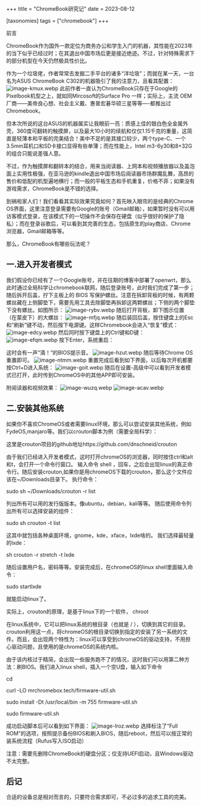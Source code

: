 +++
title = "ChromeBook研究记"
date = 2023-08-12

[taxonomies]
tags = ["chromebook"]
+++




前言

ChromeBook作为国外一款定位为商务办公和学生入门的机器，其性能在2023年的当下似乎已经过时；在其退出中国市场后更是接近绝迹。不过，针对特殊需求下的部分机型在今天仍然极具性价比。
<!-- more -->
作为一个垃圾佬，作者常常去发掘二手平台的诸多“洋垃圾”；而就在某一天，一台名为ASUS ChromeBook C302的机器吸引了我的注意力，且看其配置：
![image-kmux.webp](https://pic.dich.ink/1/2024/03/06/65e8667181a0f.webp)
此前作者一直认为ChromeBook只存在于Google的 Pixelbook机型之上，就如同Mircosoft的Surface Pro 一样；实际上，主流 OEM 厂商——美帝良心想、社会主义戴、惠普宏碁华硕三星等等—-都推出过Chromebook。

但本次所说的这台ASUS的机器属实让我眼前一亮：质感上佳的银白色全金属外壳，360度可翻转的触摸屏，以及最大10小时的续航和仅仅1.15千克的重量，这简直是轻薄本和平板的完美结合！美中不足的是其接口较少，两个type-C、一个3.5mm耳机口和SD卡接口显得有些单薄；而在性能上，Intel m3-6y30和8+32G的组合只能说差强人意。

不过，作为触摸屏和翻转本的结合，用来当阅读器、上网本和视频播放器以及盖泡面上实用性极强，在亚马逊的kindle退出中国市场后阅读器市场群魔乱舞，高昂的售价和低配的机型遍地横行；而一般的平板生态和手机重复，价格不菲；如果没有游戏需求，ChromeBook是不错的选择。

到祸啦家人们！我们看看其实际效果究竟如何？首先映入眼帘的是经典的Chrome OS界面，这里注意登录需要有Google的账号（Gmail邮箱），如果暂时没有可以用访客模式登录，在该模式下的一切操作不会保存在硬盘（似乎很好的保护了隐私）；而在登录谷歌后，可以看到其完善的生态，包括原生的play商店、Chrome浏览器，Gmail邮箱等等。

那么，ChromeBook有哪些玩法呢？

## 一.进入开发者模式

我们假设你已经有了一个Google账号，并在往期的博客中部署了openwrt，那么此时通过全局科学让chromebook联网，随后登录账号，此时我们完成了第一步；随后拆开后盖，拧下主板上的 BIOS 写保护螺丝。注意在拆卸背板的时候，有两颗螺丝藏在上侧脚垫下，需要先用工具去除脚垫再拆卸这两颗螺丝；下侧的两个脚垫下没有螺丝。如图所示：
![image-rybv.webp](https://pic.dich.ink/1/2024/03/06/65e86662ed8c9.webp)
随后打开背板，卸下图示位置（在蒙皮下）的大螺丝：
![image-mfjq.webp](https://pic.dich.ink/1/2024/03/06/65e866496a43d.webp)
随后装回后盖，按住键盘上的Esc和“刷新”键不动，然后按下电源键。这样Chromebook会进入“恢复”模式：
![image-edcy.webp](https://pic.dich.ink/1/2024/03/06/65e8668011f98.webp)
然后同时按下键盘上的Ctrl键和D键：
![image-efqm.webp](https://pic.dich.ink/1/2024/03/06/65e8667e34bdd.webp)
按下Enter，系统重启：

这时会有一声“滴！”的BIOS提示音。
![image-hzut.webp](https://pic.dich.ink/1/2024/03/06/65e866753ff2d.webp)
随后等待Chrome OS重置即可。
![image-ntmm.webp](https://pic.dich.ink/1/2024/03/06/65e8666e00a56.webp)
重置完成后看到如下界面，以后每次开机都要按Ctrl+D进入系统：
![image-goit.webp](https://pic.dich.ink/1/2024/03/06/65e866790a8f6.webp)
随后在设置-高级中可以看到开发者模式已打开，此时传到ChromeOS中的其他APP即可安装。

附阅读器和视频效果：
![image-wuzq.webp](https://pic.dich.ink/1/2024/03/06/65e866580fe13.webp)
![image-acav.webp](https://pic.dich.ink/1/2024/03/06/65e86680d5edf.webp)
## 二.安装其他系统

如果你不喜欢ChromeOS或者需要linux环境，那么可以尝试安装其他系统，例如FydeOS,manjaro等。我们以crouton脚本为例（需要全局科学）：

这里是crouton项目的github地址https://github.com/dnschneid/crouton

由于我们已经进入开发者模式，这时打开chromeOS的浏览器，同时按住ctrl和alt和t，会打开一个命令行窗口。 输入命令 shell ，回车，之后会出现linux的真正命令行。随后安装crouton,如果你是用chromeOS下载的crouton，那么这个文件应该在~/Downloads目录下。 执行命令：

sudo sh ~/Downloads/crouton -r list

列出所有可以用的发行版版本。像ubuntu，debian，kali等等。 随后使用命令列出所有可以选择安装的组件：

sudo sh crouton -t list

这其中就包括各种桌面环境，gnome，kde，xface，lxde啥的。 我们选择最轻量的lxde：

sh crouton -r stretch -t lxde

随后设置用户名，密码等等。安装完成后，在chromeOS的linux shell里面输入命令：

sudo startlxde

就能启动linux了。

实际上，crouton的原理，是基于linux下的一个软件， chroot

在linux系统中，它可以把linux系统的根目录（也就是 / ），切换到其它的目录。 crouton利用这一点，将chromeOS的根目录切换到指定的安装了另一系统的文件。而且，会出现两个特性为：linux可以享受到chromeOS的驱动支持，不用担心驱动问题，且使用的是chromeOS的系统内核。

由于该内核过于精简，会出现一些服务跑不了的情况，这时我们可以用第二种方法：刷BIOS。我们进入linux shell，插入一个空U盘，输入如下命令

cd

curl -LO mrchromebox.tech/firmware-util.sh

sudo install -Dt /usr/local/bin -m 755 firmware-util.sh

sudo firmware-util.sh

成功启动脚本后可以看到如下界面：
![image-lroz.webp](https://pic.dich.ink/1/2024/03/06/65e8666f76c3e.webp)
选择标注了“Full ROM”的选项，按照提示备份BIOS和刷入BIOS，随后reboot，然后可以按正常的装系统流程（Rufus写入ISO启动）

注意：需要先删除ChromeBook的硬盘分区；仅支持UEFI启动，且Windows驱动不太完整。

## 后记

合适的设备总是相对而言的，只要符合需求即可，不必过多的追求工具的完美。